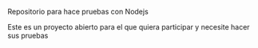 Repositorio para hace pruebas con Nodejs

Este es un proyecto abierto para el que quiera participar
y necesite hacer sus pruebas
